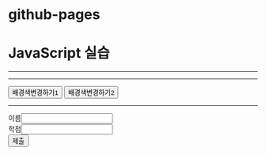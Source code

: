 # github-pages<!DOCTYPE html>
<html>
<head>
<meta charset="utf-8">
<title>20225533_강민정</title>
</head>
<body>
<h1> JavaScript 실습</h1>
<hr>
<script>
let a = 3, b = 5;
document.write(a+b+"<br>");
b = "5";
document.write(a+b);

for(let size=10; size<=35; size+=5) { // 5씩증가
document.write("<div ");
document.write("onmouseover= \"this.style.color='red'\" ");
document.write("onmouseout= \"this.style.color='black'\" ");
document.write("style='font-size:" + size + "px'>");
document.write(size + "px");
document.write("</div>");
}
</script>
<hr>
<button onclick="bgColorChange_m()">배경색변경하기1</button>
<button id= "button" onclick="bgColorChange_a()">배경색변경하기2</button><br>
<script>
let now = new Date();
document.write("현재시간: " + now.toLocaleString() + "<br>");

document.write("<div id=\"div\" style=\"color:green\"></div>");
let div = document.getElementById("div");
let button = document.getElementById("button");
button.addEventListener("click", bubble, false);
document.body.addEventListener("click", bubble, false); 
document.body.addEventListener("click", capture, true); 

function capture(e) {
       let obj = e.currentTarget; 
       let tagName= obj.tagName;
       div.innerHTML+= "<br>capture 단계: " + tagName+ " 태그";
}
function bubble(e) {
       let obj = e.currentTarget; 
       let tagName= obj.tagName; 
       div.innerHTML+= "<br>bubble 단계: " + tagName+ " 태그";
}

function bgColorChange_m() {
       let input = prompt("RGB 값을입력하세요(예: 255, 255, 255) : ");
       let color = input.split(",");
       let bgColor= "rgb(" + color[0] + "," + color[1] + "," + color[2] + ")";
       let b = document.getElementById("main");
       b.style.background= bgColor;
}

function bgColorChange_a() {
       alert("배경색을임의로변경합니다");
       let x = Math.floor(Math.random()*255);
       let y = Math.floor(Math.random()*255);
       let z = Math.floor(Math.random()*255);
       let bgColor= "rgb(" + x + "," + y + "," + z + ")";
       let b = document.getElementById("main");
       b.style.background= bgColor;
}
</script>
<hr>
<form>
       이름<input type ="text" id = "name" name = "text"><br>
       학점<input type ="text" id = "grade" name = "text"><br>
       <button type="button" onclick="process()">제출</button>
</form>
<script>
function process(){
       let name = document.getElementById("name");
       let grade = document.getElementById("grade");
       let obj = document.getElementById("main");
       
       let newDIV= document.createElement("div");
       newDIV.innerHTML= name.value;
       newDIV.setAttribute("id", "myDiv");
       
       if(grade.value== "A"){
              newDIV.style.backgroundColor= "green";
              newDIV.innerHTML+= " 적격판정"
       }else{
              newDIV.style.backgroundColor= "red";
              newDIV.innerHTML+= " 부적격판정"
       }
       newDIV.onclick= function() {
              let p = this.parentElement;
              p.removeChild(this);
       }
       obj.appendChild(newDIV);
}
</script>
</body>
</html>
